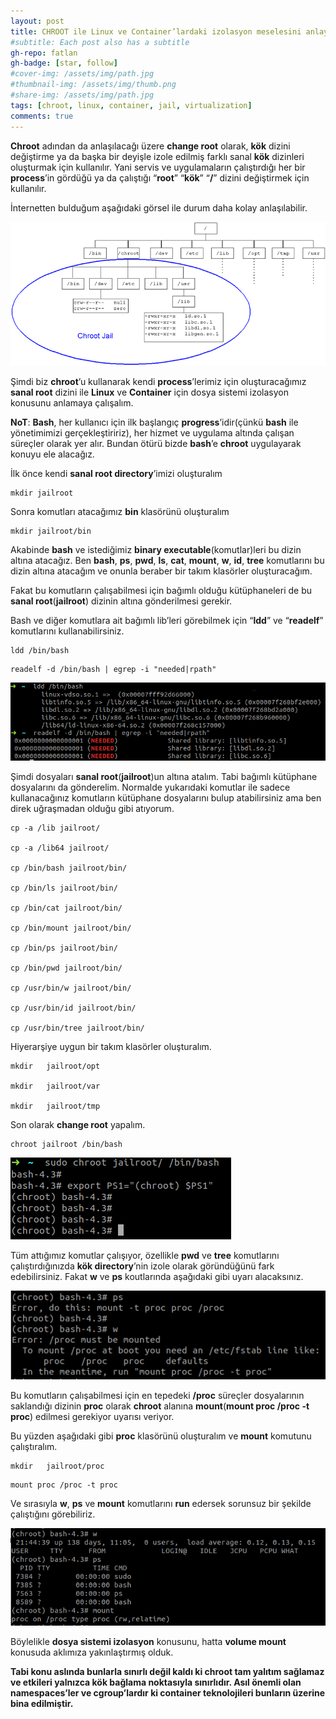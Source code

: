 ```yaml
---
layout: post
title: CHROOT ile Linux ve Container’lardaki izolasyon meselesini anlayalım
#subtitle: Each post also has a subtitle
gh-repo: fatlan
gh-badge: [star, follow]
#cover-img: /assets/img/path.jpg
#thumbnail-img: /assets/img/thumb.png
#share-img: /assets/img/path.jpg
tags: [chroot, linux, container, jail, virtualization]
comments: true
---
```


**Chroot** adından da anlaşılacağı üzere **change root** olarak, **kök** dizini değiştirme ya da başka bir deyişle izole edilmiş farklı sanal **kök** dizinleri oluşturmak için kullanılır. Yani servis ve uygulamaların çalıştırdığı her bir **process**’in gördüğü ya da çalıştığı “**root**” “**kök**” “**/**” dizini değiştirmek için kullanılır.

İnternetten bulduğum aşağıdaki görsel ile durum daha kolay anlaşılabilir.

![Crepe](/assets/img/chroot-izo/chroot01.png)

Şimdi biz **chroot**’u kullanarak kendi **process**’lerimiz için oluşturacağımız **sanal root** dizini ile **Linux** ve **Container** için dosya sistemi izolasyon konusunu anlamaya çalışalım.

**NoT**: **Bash**, her kullanıcı için ilk başlangıç **progress**’idir(çünkü **bash** ile yönetimimizi gerçekleştiririz), her hizmet ve uygulama altında çalışan süreçler olarak yer alır. Bundan ötürü bizde **bash**’e **chroot** uygulayarak konuyu ele alacağız.

İlk önce kendi **sanal root directory**’imizi oluşturalım

~~~
mkdir jailroot
~~~

Sonra komutları atacağımız **bin** klasörünü oluşturalım

~~~
mkdir jailroot/bin
~~~

Akabinde **bash** ve istediğimiz **binary executable**(komutlar)leri bu dizin altına atacağız. Ben **bash**, **ps**, **pwd**, **ls**, **cat**, **mount**, **w**, **id**, **tree** komutlarını bu dizin altına atacağım ve onunla beraber bir takım klasörler oluşturacağım.

Fakat bu komutların çalışabilmesi için bağımlı olduğu kütüphaneleri de bu **sanal root**(**jailroot**) dizinin altına gönderilmesi gerekir.

Bash ve diğer komutlara ait bağımlı lib’leri görebilmek için “**ldd**” ve “**readelf**” komutlarını kullanabilirsiniz.

~~~
ldd /bin/bash
~~~
~~~
readelf -d /bin/bash | egrep -i "needed|rpath"
~~~

![Crepe](/assets/img/chroot-izo/chroot02.png)

Şimdi dosyaları **sanal root**(**jailroot**)un altına atalım. Tabi bağımlı kütüphane dosyalarını da gönderelim. Normalde yukarıdaki komutlar ile sadece kullanacağınız komutların kütüphane dosyalarını bulup atabilirsiniz ama ben direk uğraşmadan olduğu gibi atıyorum.

~~~
cp -a /lib jailroot/

cp -a /lib64 jailroot/

cp /bin/bash jailroot/bin/

cp /bin/ls jailroot/bin/

cp /bin/cat jailroot/bin/

cp /bin/mount jailroot/bin/

cp /bin/ps jailroot/bin/

cp /bin/pwd jailroot/bin/

cp /usr/bin/w jailroot/bin/

cp /usr/bin/id jailroot/bin/

cp /usr/bin/tree jailroot/bin/
~~~

Hiyerarşiye uygun bir takım klasörler oluşturalım.

~~~
mkdir	jailroot/opt

mkdir	jailroot/var

mkdir	jailroot/tmp
~~~

Son olarak **change root** yapalım.

~~~
chroot jailroot /bin/bash
~~~

![Crepe](/assets/img/chroot-izo/chroot03.png)

Tüm attığımız komutlar çalışıyor, özellikle **pwd** ve **tree** komutlarını çalıştırdığınızda **kök directory**’nin izole olarak göründüğünü fark edebilirsiniz. Fakat **w** ve **ps** koutlarında aşağıdaki gibi uyarı alacaksınız.

![Crepe](/assets/img/chroot-izo/chroot04.png)

Bu komutların çalışabilmesi için en tepedeki **/proc** süreçler dosyalarının saklandığı dizinin **proc** olarak **chroot** alanına **mount**(**mount proc /proc -t proc**) edilmesi gerekiyor uyarısı veriyor.

Bu yüzden aşağıdaki gibi **proc** klasörünü oluşturalım ve **mount** komutunu çalıştıralım.

~~~
mkdir	jailroot/proc
~~~
~~~
mount proc /proc -t proc
~~~

Ve sırasıyla **w**, **ps** ve **mount** komutlarını **run** edersek sorunsuz bir şekilde çalıştığını görebiliriz.

![Crepe](/assets/img/chroot-izo/chroot05.png)

Böylelikle **dosya sistemi izolasyon** konusunu, hatta **volume mount** konusuda aklımıza yakınlaştırmış olduk.

**Tabi konu aslında bunlarla sınırlı değil kaldı ki chroot tam yalıtım sağlamaz ve etkileri yalnızca kök bağlama noktasıyla sınırlıdır. Asıl önemli olan namespaces’ler ve cgroup’lardır ki container teknolojileri bunların üzerine bina edilmiştir.**
